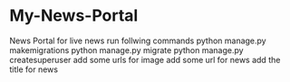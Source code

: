 # My-News-Portal
News Portal for live news
run follwing commands
python manage.py makemigrations
python manage.py migrate
python manage.py createsuperuser
add some urls for image
add some url for news
add the title for news
